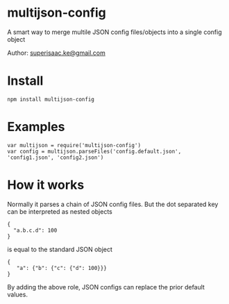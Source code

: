 multijson-config
========

A smart way to merge multile JSON config files/objects into a single config object

Author: superisaac.ke@gmail.com

Install
========

```
npm install multijson-config
```

Examples
========

```
var multijson = require('multijson-config')
var config = multijson.parseFiles('config.default.json', 'config1.json', 'config2.json')
```

How it works
========

Normally it parses a chain of JSON config files. But the dot separated key can be interpreted as nested objects

```
{
  "a.b.c.d": 100
}	
```
is equal to the standard JSON object
```
{
   "a": {"b": {"c": {"d": 100}}}
}
```

By adding the above role, JSON configs can replace the prior default values.



